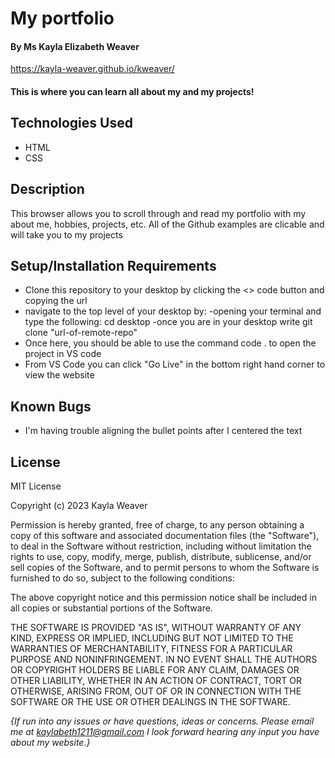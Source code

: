 # My portfolio

#### By Ms Kayla Elizabeth Weaver

https://kayla-weaver.github.io/kweaver/

#### This is where you can learn all about my and my projects!

## Technologies Used

* HTML
* CSS

## Description

This browser allows you to scroll through and read my portfolio with my about me, hobbies, projects, etc. All of the Github examples are clicable and will take you to my projects

## Setup/Installation Requirements

* Clone this repository to your desktop by clicking the <> code button and copying the url
* navigate to the top level of your desktop by:
  -opening your terminal and type the following: cd desktop
  -once you are in your desktop write git clone "url-of-remote-repo"
* Once here, you should be able to use the command code . to open the project in VS code
* From VS Code you can click "Go Live" in the bottom right hand corner to view the website 

## Known Bugs

* I'm having trouble aligning the bullet points after I centered the text

## License
MIT License

Copyright (c) 2023 Kayla Weaver 

Permission is hereby granted, free of charge, to any person obtaining a copy
of this software and associated documentation files (the "Software"), to deal
in the Software without restriction, including without limitation the rights
to use, copy, modify, merge, publish, distribute, sublicense, and/or sell
copies of the Software, and to permit persons to whom the Software is
furnished to do so, subject to the following conditions:

The above copyright notice and this permission notice shall be included in all
copies or substantial portions of the Software.

THE SOFTWARE IS PROVIDED "AS IS", WITHOUT WARRANTY OF ANY KIND, EXPRESS OR
IMPLIED, INCLUDING BUT NOT LIMITED TO THE WARRANTIES OF MERCHANTABILITY,
FITNESS FOR A PARTICULAR PURPOSE AND NONINFRINGEMENT. IN NO EVENT SHALL THE
AUTHORS OR COPYRIGHT HOLDERS BE LIABLE FOR ANY CLAIM, DAMAGES OR OTHER
LIABILITY, WHETHER IN AN ACTION OF CONTRACT, TORT OR OTHERWISE, ARISING FROM,
OUT OF OR IN CONNECTION WITH THE SOFTWARE OR THE USE OR OTHER DEALINGS IN THE
SOFTWARE.

_{If run into any issues or have questions, ideas or concerns.  Please email me at kaylabeth1211@gmail.com I look forward hearing any input you have about my website.}_
